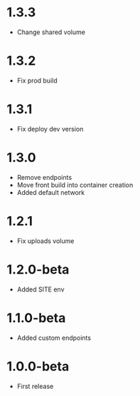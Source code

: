 1.3.3
=================================
- Change shared volume

1.3.2
=================================
- Fix prod build

1.3.1
=================================
- Fix deploy dev version

1.3.0
=================================
- Remove endpoints
- Move front build into container creation
- Added default network

1.2.1
=================================
- Fix uploads volume

1.2.0-beta
=================================
- Added SITE env

1.1.0-beta
=================================
- Added custom endpoints

1.0.0-beta
=================================
- First release
